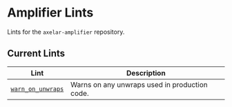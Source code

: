 # Amplifier Lints

Lints for the `axelar-amplifier` repository.

## Current Lints

| Lint                                                      | Description                                   |
| --------------------------------------------------------- | --------------------------------------------- |
| [`warn_on_unwraps`](./amplifier-lints/warn_on_unwraps)    | Warns on any unwraps used in production code. |
